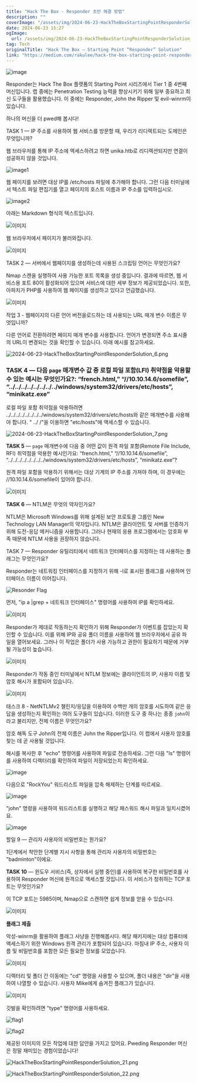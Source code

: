 ```yaml
---
title: "Hack The Box - Responder 초반 해결 방법"
description: ""
coverImage: "/assets/img/2024-06-23-HackTheBoxStartingPointResponderSolution_0.png"
date: 2024-06-23 15:27
ogImage: 
  url: /assets/img/2024-06-23-HackTheBoxStartingPointResponderSolution_0.png
tag: Tech
originalTitle: "Hack The Box — Starting Point “Responder” Solution"
link: "https://medium.com/rakulee/hack-the-box-starting-point-responder-solution-d0fa2ea77a56"
---
```




![image](/assets/img/2024-06-23-HackTheBoxStartingPointResponderSolution_0.png)

Responder는 Hack The Box 플랫폼의 Starting Point 시리즈에서 Tier 1 중 4번째 머신입니다. 랩 중에는 Penetration Testing 능력을 향상시키기 위해 일부 중요하고 최신 도구들을 활용했습니다. 이 중에는 Responder, John the Ripper 및 evil-winrm이 있습니다.

하나의 머신을 더 pwed해 봅시다!

TASK 1 — IP 주소를 사용하여 웹 서비스를 방문할 때, 우리가 리디렉트되는 도메인은 무엇입니까?


<div class="content-ad"></div>

웹 브라우저를 통해 IP 주소에 액세스하려고 하면 unika.htb로 리디렉션되지만 연결이 성공하지 않을 것입니다.


![image1](/assets/img/2024-06-23-HackTheBoxStartingPointResponderSolution_1.png)


웹 페이지를 보려면 대상 IP를 /etc/hosts 파일에 추가해야 합니다. 그런 다음 터미널에서 텍스트 파일 편집기를 열고 페이지의 호스트 이름과 IP 주소를 입력하십시오.


![image2](/assets/img/2024-06-23-HackTheBoxStartingPointResponderSolution_2.png)


<div class="content-ad"></div>

아래는 Markdown 형식의 텍스트입니다.

![이미지](/assets/img/2024-06-23-HackTheBoxStartingPointResponderSolution_3.png)

웹 브라우저에서 페이지가 불러와집니다.

![이미지](/assets/img/2024-06-23-HackTheBoxStartingPointResponderSolution_4.png)

TASK 2 — 서버에서 웹페이지를 생성하는데 사용된 스크립팅 언어는 무엇인가요?

<div class="content-ad"></div>

Nmap 스캔을 실행하여 사용 가능한 포트 목록을 생성 중입니다. 결과에 따르면, 웹 서비스용 포트 80이 활성화되어 있으며 서비스에 대한 세부 정보가 제공되었습니다. 또한, 아파치가 PHP를 사용하여 웹 페이지를 생성하고 있다고 언급했습니다.

![이미지](/assets/img/2024-06-23-HackTheBoxStartingPointResponderSolution_5.png)

작업 3 - 웹페이지의 다른 언어 버전을로드하는 데 사용되는 URL 매개 변수 이름은 무엇입니까?

다른 언어로 전환하려면 페이지 매개 변수를 사용합니다. 언어가 변경되면 주소 표시줄의 URL이 변경되는 것을 확인할 수 있습니다. 아래 예시를 참고하세요.

<div class="content-ad"></div>

![2024-06-23-HackTheBoxStartingPointResponderSolution_6.png](/assets/img/2024-06-23-HackTheBoxStartingPointResponderSolution_6.png)

### TASK 4 — 다음 `page` 매개변수 값 중 로컬 파일 포함(LFI) 취약점을 악용할 수 있는 예시는 무엇인가요?: “french.html,” “//10.10.14.6/somefile”, “../../../../../../../../windows/system32/drivers/etc/hosts”, “minikatz.exe”

로컬 파일 포함 취약점을 악용하려면 ../../../../../../../../windows/system32/drivers/etc/hosts와 같은 매개변수를 사용해야 합니다. " ../ /"을 이용하면 "etc/hosts"에 액세스할 수 있습니다.

![2024-06-23-HackTheBoxStartingPointResponderSolution_7.png](/assets/img/2024-06-23-HackTheBoxStartingPointResponderSolution_7.png)

<div class="content-ad"></div>

**TASK 5** — `page` 매개변수에 다음 중 어떤 값이 원격 파일 포함(Remote File Include, RFI) 취약점을 악용한 예시인가요: “french.html,” “//10.10.14.6/somefile”, “../../../../../../../../windows/system32/drivers/etc/hosts”, “minikatz.exe”?

원격 파일 포함을 악용하기 위해서는 대상 기계의 IP 주소를 가져야 하며, 이 경우에는 //10.10.14.6/somefile이 있어야 합니다.

![이미지](/assets/img/2024-06-23-HackTheBoxStartingPointResponderSolution_8.png)

**TASK 6** — NTLM은 무엇의 약자인가요?

<div class="content-ad"></div>

NTLM은 Microsoft Windows를 위해 설계된 보안 프로토콜 그룹인 New Technology LAN Manager의 약자입니다. NTLM은 클라이언트 및 서버를 인증하기 위해 도전-응답 메커니즘을 사용합니다. 그러나 현재의 응용 프로그램에서는 암호화 부족 때문에 NTLM 사용을 권장하지 않습니다.

TASK 7 — Responder 유틸리티에서 네트워크 인터페이스를 지정하는 데 사용하는 플래그는 무엇인가요?

Responder는 네트워킹 인터페이스를 지정하기 위해 -I로 표시된 플래그를 사용하며 인터페이스 이름이 이어집니다.

![Resonder Flag](/assets/img/2024-06-23-HackTheBoxStartingPointResponderSolution_9.png)

<div class="content-ad"></div>

먼저, "ip a |grep + 네트워크 인터페이스" 명령어를 사용하여 IP를 확인하세요.

![이미지](/assets/img/2024-06-23-HackTheBoxStartingPointResponderSolution_10.png)

Responder가 제대로 작동하는지 확인하기 위해 Responder가 이벤트를 잡았는지 확인할 수 있습니다. 이를 위해 IP와 공유 폴더 이름을 사용하여 웹 브라우저에서 공유 파일을 열어보세요. 그러나 이 작업은 폴더가 사용 가능하고 권한이 필요하기 때문에 거부될 가능성이 높습니다.

![이미지](/assets/img/2024-06-23-HackTheBoxStartingPointResponderSolution_11.png)

<div class="content-ad"></div>

Responder가 작동 중인 터미널에서 NTLM 정보에는 클라이언트의 IP, 사용자 이름 및 암호 해시가 포함되어 있습니다.

![이미지](/assets/img/2024-06-23-HackTheBoxStartingPointResponderSolution_12.png)

태스크 8 - NetNTLMv2 챌린지/응답을 이용하여 수백만 개의 암호를 시도하여 같은 응답을 생성하는지 확인하는 여러 도구들이 있습니다. 이러한 도구 중 하나는 종종 `john`이라고 불리지만, 전체 이름은 무엇인가요?

암호 해독 도구 John의 전체 이름은 John the Ripper입니다. 이 랩에서 사용자 암호를 찾는 데 곧 사용될 것입니다.

<div class="content-ad"></div>

해시를 복사한 후 "echo" 명령어를 사용하여 파일로 전송하세요. 그런 다음 "ls" 명령어를 사용하여 디렉터리를 확인하여 파일이 저장되었는지 확인하세요.

![image](/assets/img/2024-06-23-HackTheBoxStartingPointResponderSolution_13.png)

다음으로 "RockYou" 워드리스트 파일을 압축 해제하는 단계를 따르세요.

![image](/assets/img/2024-06-23-HackTheBoxStartingPointResponderSolution_14.png)

<div class="content-ad"></div>

"john" 명령을 사용하여 워드리스트를 실행하고 해당 패스워드 해시 파일과 일치시켰어요.


![image](/assets/img/2024-06-23-HackTheBoxStartingPointResponderSolution_15.png)


할일 9 — 관리자 사용자의 비밀번호는 뭔가요?

1단계에서 착안한 단계별 지시 사항을 통해 관리자 사용자의 비밀번호는 "badminton"이에요.

<div class="content-ad"></div>

**TASK 10** — 윈도우 서비스(즉, 상자에서 실행 중인)를 사용하여 복구한 비밀번호를 사용하여 Responder 머신에 원격으로 액세스할 것입니다. 이 서비스가 청취하는 TCP 포트는 무엇인가요?

이 TCP 포트는 5985이며, Nmap으로 스캔하면 쉽게 정보를 얻을 수 있습니다.

![이미지](/assets/img/2024-06-23-HackTheBoxStartingPointResponderSolution_16.png)

**플래그 제출**

<div class="content-ad"></div>

악성-winrm을 활용하여 플래그 사냥을 진행해봅시다. 해당 패키지에는 대상 컴퓨터에 액세스하기 위한 Windows 원격 관리가 포함되어 있습니다. 마침내 IP 주소, 사용자 이름 및 비밀번호를 포함한 모든 필요한 정보를 모았습니다.


![이미지](/assets/img/2024-06-23-HackTheBoxStartingPointResponderSolution_17.png)


디렉터리 및 폴더 간 이동에는 "cd" 명령을 사용할 수 있으며, 폴더 내용은 "dir"을 사용하여 나열할 수 있습니다. 사용자 Mike에게 숨겨진 플래그가 있습니다.


![이미지](/assets/img/2024-06-23-HackTheBoxStartingPointResponderSolution_18.png)


<div class="content-ad"></div>

깃발을 확인하려면 "type" 명령어를 사용하세요.

![flag1](/assets/img/2024-06-23-HackTheBoxStartingPointResponderSolution_19.png)

![flag2](/assets/img/2024-06-23-HackTheBoxStartingPointResponderSolution_20.png)

제공된 이미지의 모든 작업에 대한 답안을 가지고 있어요. Pweding Responder 머신은 정말 재미있는 경험이었습니다!

<div class="content-ad"></div>


![HackTheBoxStartingPointResponderSolution_21.png](/assets/img/2024-06-23-HackTheBoxStartingPointResponderSolution_21.png)

![HackTheBoxStartingPointResponderSolution_22.png](/assets/img/2024-06-23-HackTheBoxStartingPointResponderSolution_22.png)
